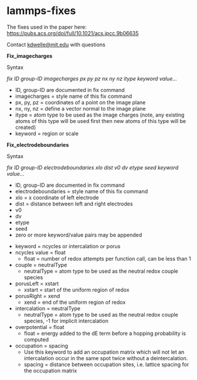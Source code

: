 # lammps-fixes

The fixes used in the paper here: https://pubs.acs.org/doi/full/10.1021/acs.jpcc.9b06635

Contact kdwelle@mit.edu with questions

**Fix_imagecharges**

Syntax

_fix ID group-ID imagecharges px py pz nx ny nz itype keyword value..._

* ID, group-ID are documented in fix command
* imagecharges = style name of this fix command
* px, py, pz = coordinates of a point on the image plane
* nx, ny, nz = define a vector normal to the image plane
* itype = atom type to be used as the image charges (note, any existing atoms of this type will be used first then new atoms of this type will be created)
* keyword = region or scale


**Fix_electrodeboundaries**

Syntax

_fix ID group-ID electrodeboundaries xlo dist v0 dv etype seed keyword value..._

* ID, group-ID are documented in fix command
* electrodeboundaries = style name of this fix command
* xlo = x coordinate of left electrode
* dist = distance between left and right electrodes
* v0
* dv
* etype
* seed
* zero or more keyword/value pairs may be appended
- keyword = ncycles or intercalation or porus
- ncycles value = float
  - float = number of redox attempts per function call, can be less than 1
- couple = neutralType
  - neutralType = atom type to be used as the neutral redox couple species
- porusLeft = xstart
  - xstart = start of the uniform region of redox
- porusRight = xend
	- xend = end of the uniform region of redox
- intercalation = neutralType
  - neutralType = atom type to be used as the neutral redox couple species, -1 for implicit intercalation
- overpotential = float
  - float = energy added to the dE term before a hopping probability is computed
- occupation = spacing
  - Use this keyword to add an occupation matrix which will not let an intercalation occur in the same spot twice without a deintercalation. 
  - spacing = distance between occupation sites, i.e. lattice spacing for the occupation matrix
